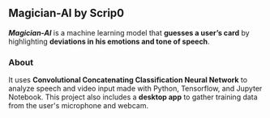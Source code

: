 ## Magician-AI by Scrip0

***Magician-AI*** is a machine learning model that **guesses a user’s card** by highlighting **deviations in his emotions and tone of speech**.

### About
It uses **Convolutional Concatenating Classification Neural Network** to analyze speech and video input made with Python, Tensorflow, and Jupyter Notebook. This project also includes a **desktop app** to gather training data from the user's microphone and webcam.
